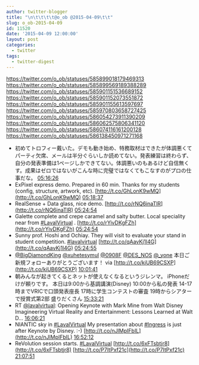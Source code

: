 ```yaml
---
author: twitter-blogger
title: "\n\t\t\t\t@o_ob @2015-04-09\t\t"
slug: o_ob-2015-04-09
id: 11520
date: '2015-04-09 12:00:00'
layout: post
categories:
  - twitter
tags:
  - twitter-digest
---
```


https://twitter.com/o_ob/statuses/585899018179469313 https://twitter.com/o_ob/statuses/585899569189388289 https://twitter.com/o_ob/statuses/585901151536689152 https://twitter.com/o_ob/statuses/585901152073551872 https://twitter.com/o_ob/statuses/585901155613597697 https://twitter.com/o_ob/statuses/585970803658727425 https://twitter.com/o_ob/statuses/586054273911390209 https://twitter.com/o_ob/statuses/586062575806341120 https://twitter.com/o_ob/statuses/586074116161200128 https://twitter.com/o_ob/statuses/586138450971271168  

*   初めてトロフィー戴いた。デモも動き始め、特務取材はできたが体調悪くてパーティ欠席、メールは半分ぐらいしか読めてない。発表練習は終わらず、自分の発表準備は1ページしかできてない。体調悪いのもあるけど自信無くす。成果はゼロではないがこんな時に完璧ではなくてもこなすのがプロの仕事だな。 [05:16:26](https://twitter.com/o_ob/statuses/585899018179469313)
*   ExPixel express demo. Prepared in 60 min. Thanks for my students (config, structure, artwork, etc). [http://t.co/GhLonK9wMQ](http://t.co/GhLonK9wMQ) [05:18:37](https://twitter.com/o_ob/statuses/585899569189388289)
*   RealSense + Data glass, nice demo. [http://t.co/rNQ6inaTlR](http://t.co/rNQ6inaTlR) [05:24:54](https://twitter.com/o_ob/statuses/585901151536689152)
*   Galette complete and crepe caramel and salty butter. Local speciality near from [#LavalVirtual](https://twitter.com/search?q=%23LavalVirtual&src=hash) . [http://t.co/rYivDKgFZh](http://t.co/rYivDKgFZh) [05:24:54](https://twitter.com/o_ob/statuses/585901152073551872)
*   Sunny prof. Hoshi and Ochiay. They will visit to evaluate your stand in student competition. [#lavalvirtual](https://twitter.com/search?q=%23lavalvirtual&src=hash) [http://t.co/qAavKj1l4G](http://t.co/qAavKj1l4G) [05:24:55](https://twitter.com/o_ob/statuses/585901155613597697)
*   [@BigDiamondKing](https://twitter.com/BigDiamondKing) [@xuhetesymul](https://twitter.com/xuhetesymul) [@0908F](https://twitter.com/0908F) [@DES_NOS](https://twitter.com/DES_NOS) [@_yone](https://twitter.com/_yone) 本日ご新規フォローありがとうございます！ via [http://t.co/kiUB69CSXP](http://t.co/kiUB69CSXP) [10:01:41](https://twitter.com/o_ob/statuses/585970803658727425)
*   朝みんなが起きてくるとネットが使えなくなるというジレンマ。 iPhoneだけが頼りです。 本日は9:00から基調講演(Disney) 10:00から私の発表 14-17時までVRICで口頭発表座長 17時に学生コンテストの審査 19時からシアターで授賞式第2部 盛りだくさん [15:33:21](https://twitter.com/o_ob/statuses/586054273911390209)
*   RT [@lavalvirtual](https://twitter.com/lavalvirtual): Opening Keynote with Mark Mine from Walt Disney Imagineering Virtual Reality and Entertainment: Lessons Learned at Walt D… [16:06:21](https://twitter.com/o_ob/statuses/586062575806341120)
*   NIANTIC sky in [#LavalVirtual](https://twitter.com/search?q=%23LavalVirtual&src=hash) My presentation about [#Ingress](https://twitter.com/search?q=%23Ingress&src=hash) is just after Keynote by Disney. :-) [http://t.co/nJlMpIFbIL](http://t.co/nJlMpIFbIL) [16:52:12](https://twitter.com/o_ob/statuses/586074116161200128)
*   ReVolution session starts. [#LavalVirtual](https://twitter.com/search?q=%23LavalVirtual&src=hash) [http://t.co/6xFTsbtjr8](http://t.co/6xFTsbtjr8) [http://t.co/P7ItPxf21c](http://t.co/P7ItPxf21c) [21:07:51](https://twitter.com/o_ob/statuses/586138450971271168)